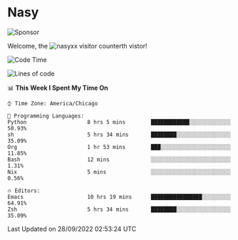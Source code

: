 # Nasy

<!--
<p align="center">
<img height="200" src="https://github-readme-stats.vercel.app/api?username=nasyxx&count_private=true&show_icons=true&theme=dracula&include_all_commits=true"/>
<img height="200" src="https://github-readme-stats.vercel.app/api/top-langs/?username=nasyxx&theme=dracula&hide=html,jupyter+notebook&count_private=true&show_icons=true"/>
</p>

  
----------------
-->

![Sponsor](https://img.shields.io/static/v1.svg?label=Sponsor&message=%E2%9D%A4&logo=GitHub&style=flat&color=pink)
 
Welcome, the ![nasyxx visitor counter](https://count.getloli.com/get/@nasyxx?theme=rule34)th vistor!
 
<!--START_SECTION:waka-->
![Code Time](http://img.shields.io/badge/Code%20Time-2%2C666%20hrs%2056%20mins-blue)

![Lines of code](https://img.shields.io/badge/From%20Hello%20World%20I%27ve%20Written-5%20Million%20lines%20of%20code-blue)

📊 **This Week I Spent My Time On** 

```text
⌚︎ Time Zone: America/Chicago

💬 Programming Languages: 
Python                   8 hrs 5 mins        ████████████░░░░░░░░░░░░░   50.93% 
sh                       5 hrs 34 mins       ████████░░░░░░░░░░░░░░░░░   35.09% 
Org                      1 hr 53 mins        ███░░░░░░░░░░░░░░░░░░░░░░   11.85% 
Bash                     12 mins             ░░░░░░░░░░░░░░░░░░░░░░░░░   1.31% 
Nix                      5 mins              ░░░░░░░░░░░░░░░░░░░░░░░░░   0.56%

🔥 Editors: 
Emacs                    10 hrs 19 mins      ████████████████░░░░░░░░░   64.91% 
Zsh                      5 hrs 34 mins       ████████░░░░░░░░░░░░░░░░░   35.09%

```


 Last Updated on 28/09/2022 02:53:24 UTC
<!--END_SECTION:waka-->

<!-- ![visitors](https://visitor-badge.laobi.icu/badge?page_id=nasyxx.nasyxx) -->
